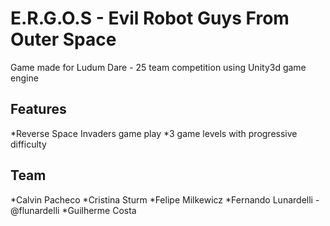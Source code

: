 E.R.G.O.S - Evil Robot Guys From Outer Space
=============

Game made for Ludum Dare - 25 team competition using Unity3d game engine

Features
-------
*Reverse Space Invaders game play
*3 game levels with progressive difficulty


Team
-------
*Calvin Pacheco
*Cristina Sturm
*Felipe Milkewicz
*Fernando Lunardelli - @flunardelli
*Guilherme Costa
